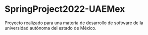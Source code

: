 # SpringProject2022-UAEMex
Proyecto realizado para una materia de desarrollo de software de la universidad autónoma del estado de México.
